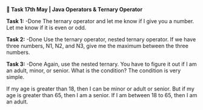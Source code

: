 **📌 Task 17th May | Java Operators & Ternary Operator**

**Task 1:** -Done
The ternary operator and let me know if I give you a number. 
Let me know if it is even or odd.

**Task 2:** -Done
Use the ternary operator, nested ternary operator. 
If we have three numbers, N1, N2, and N3, give me the maximum between the three numbers.

**Task 3:** -Done
Again, use the nested ternary. 
You have to figure it out if I am an adult, minor, or senior. 
What is the condition? The condition is very simple. 

If my age is greater than 18, then I can be minor or adult or senior. 
But if my age is greater than 65, then I am a senior.
If I am between 18 to 65, then I am an adult. 